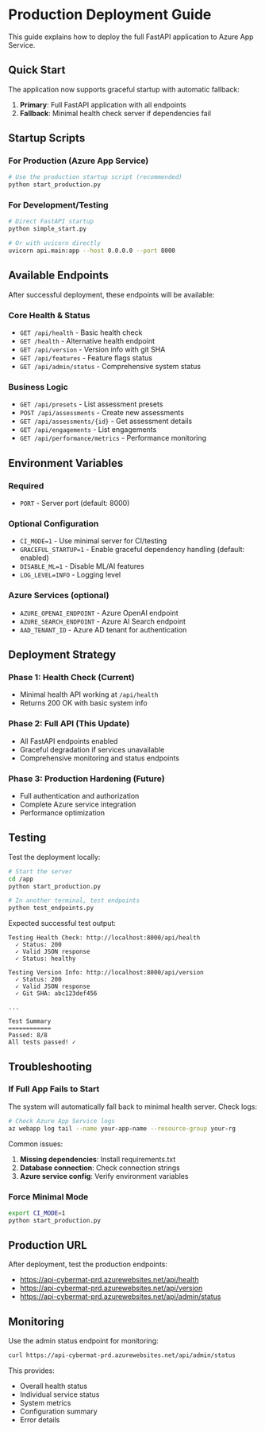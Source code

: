 # Production Deployment Guide

This guide explains how to deploy the full FastAPI application to Azure App Service.

## Quick Start

The application now supports graceful startup with automatic fallback:

1. **Primary**: Full FastAPI application with all endpoints
2. **Fallback**: Minimal health check server if dependencies fail

## Startup Scripts

### For Production (Azure App Service)
```bash
# Use the production startup script (recommended)
python start_production.py
```

### For Development/Testing
```bash
# Direct FastAPI startup
python simple_start.py

# Or with uvicorn directly
uvicorn api.main:app --host 0.0.0.0 --port 8000
```

## Available Endpoints

After successful deployment, these endpoints will be available:

### Core Health & Status
- `GET /api/health` - Basic health check
- `GET /health` - Alternative health endpoint
- `GET /api/version` - Version info with git SHA
- `GET /api/features` - Feature flags status
- `GET /api/admin/status` - Comprehensive system status

### Business Logic
- `GET /api/presets` - List assessment presets
- `POST /api/assessments` - Create new assessments
- `GET /api/assessments/{id}` - Get assessment details
- `GET /api/engagements` - List engagements
- `GET /api/performance/metrics` - Performance monitoring

## Environment Variables

### Required
- `PORT` - Server port (default: 8000)

### Optional Configuration
- `CI_MODE=1` - Use minimal server for CI/testing
- `GRACEFUL_STARTUP=1` - Enable graceful dependency handling (default: enabled)
- `DISABLE_ML=1` - Disable ML/AI features
- `LOG_LEVEL=INFO` - Logging level

### Azure Services (optional)
- `AZURE_OPENAI_ENDPOINT` - Azure OpenAI endpoint
- `AZURE_SEARCH_ENDPOINT` - Azure AI Search endpoint
- `AAD_TENANT_ID` - Azure AD tenant for authentication

## Deployment Strategy

### Phase 1: Health Check (Current)
- Minimal health API working at `/api/health`
- Returns 200 OK with basic system info

### Phase 2: Full API (This Update)
- All FastAPI endpoints enabled
- Graceful degradation if services unavailable
- Comprehensive monitoring and status endpoints

### Phase 3: Production Hardening (Future)
- Full authentication and authorization
- Complete Azure service integration
- Performance optimization

## Testing

Test the deployment locally:

```bash
# Start the server
cd /app
python start_production.py

# In another terminal, test endpoints
python test_endpoints.py
```

Expected successful test output:
```
Testing Health Check: http://localhost:8000/api/health
  ✓ Status: 200
  ✓ Valid JSON response
  ✓ Status: healthy

Testing Version Info: http://localhost:8000/api/version
  ✓ Status: 200
  ✓ Valid JSON response
  ✓ Git SHA: abc123def456

...

Test Summary
============
Passed: 8/8
All tests passed! ✓
```

## Troubleshooting

### If Full App Fails to Start
The system will automatically fall back to minimal health server. Check logs:

```bash
# Check Azure App Service logs
az webapp log tail --name your-app-name --resource-group your-rg
```

Common issues:
1. **Missing dependencies**: Install requirements.txt
2. **Database connection**: Check connection strings
3. **Azure service config**: Verify environment variables

### Force Minimal Mode
```bash
export CI_MODE=1
python start_production.py
```

## Production URL
After deployment, test the production endpoints:
- https://api-cybermat-prd.azurewebsites.net/api/health
- https://api-cybermat-prd.azurewebsites.net/api/version
- https://api-cybermat-prd.azurewebsites.net/api/admin/status

## Monitoring

Use the admin status endpoint for monitoring:
```bash
curl https://api-cybermat-prd.azurewebsites.net/api/admin/status
```

This provides:
- Overall health status
- Individual service status
- System metrics
- Configuration summary
- Error details